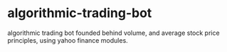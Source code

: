 # algorithmic-trading-bot
algorithmic trading bot founded behind volume, and average stock price principles, using yahoo finance modules.
